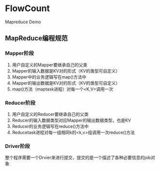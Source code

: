 # FlowCount

Mapreduce Demo

## MapReduce编程规范

### Mapper阶段

1. 用户自定义的Mapper要继承自己的父类
2. Mapper的输入数据是KV对的形式（KV的类型可自定义）
3. Mapper中的业务逻辑写在map()方法中
4. Mapper的输出数据是KV对的形式（KV的类型可自定义）
5. map()方法（maptask进程）对每一个<K,V>调用一次

### Reducer阶段

1. 用户自定义的Reducer要继承自己的父类
2. Reducer的输入数据类型对应Mapper的输出数据类型，也是KV
3. Reducer的业务逻辑写在reduce()方法中
4. Reducetask进程对每一组相同k的<k,v>组调用一次reduce()方法
### Driver阶段
整个程序需要一个Drvier来进行提交，提交的是一个描述了各种必要信息的job对象

